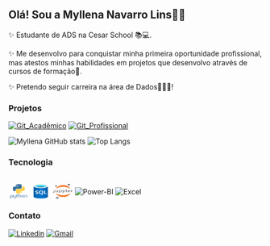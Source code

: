 ## Olá! Sou a Myllena Navarro Lins✌🏾

✨ Estudante de ADS na Cesar School 📚💻. 

✨ Me desenvolvo para conquistar minha primeira oportunidade profissional, mas atestos minhas habilidades em projetos que desenvolvo através de cursos de formação🚀.

✨ Pretendo seguir carreira na área de Dados🎲🎲🎲!

### Projetos
[![Git_Acadêmico](https://img.shields.io/badge/GitHub_Acadêmico-100000?style=for-the-badge&logo=github&logoColor=white)](https://github.com/Myllena-navarro)
[![Git_Profissional](https://img.shields.io/badge/GitHub_Profissional-100000?style=for-the-badge&logo=github&logoColor=white)](https://github.com/Myllena-lins)

![Myllena GitHub stats](https://github-readme-stats.vercel.app/api?username=Myllena-lins&show_icons=true&theme=dracula)
![Top Langs](https://github-readme-stats.vercel.app/api/top-langs/?username=Myllena-lins&layout=compact)

### Tecnologia
<div style="display: inline_block"><br>
  <img align="center" alt="Myllena-Python" height="30" width="40" src="https://raw.githubusercontent.com/devicons/devicon/master/icons/python/python-original-wordmark.svg">
  <img align="center" alt="Myllena-SQL" height="30" width="40" src="https://raw.githubusercontent.com/devicons/devicon/master/icons/azuresqldatabase/azuresqldatabase-original.svg">
  <img align="center" alt="Myllena-Jupyter" height="30" width="40" src="https://raw.githubusercontent.com/devicons/devicon/master/icons/jupyter/jupyter-original-wordmark.svg">
  <img align="center" alt="Power-BI" height="30" width="40" src="https://raw.githubusercontent.com/microsoft/PowerBI-Icons/main/SVG/Power-BI.svg">
  <img align="center" alt="Excel" height="30" width="40" src="https://img.icons8.com/color/48/000000/microsoft-excel-2019.png">
</div>
          
### Contato
[![Linkedin](https://img.shields.io/badge/LinkedIn-0077B5?style=for-the-badge&logo=linkedin&logoColor=white)](https://www.linkedin.com/in/myllena-navarro-8a1869209)
[![Gmail](https://img.shields.io/badge/Gmail-FF0000?style=for-the-badge&logo=gmail&logoColor=white)](mailto:myllena.lins250@gmail.com)

